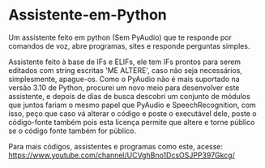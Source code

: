 # Assistente-em-Python
Um assistente feito em python (Sem PyAudio) que te responde por comandos de voz, abre programas, sites e responde perguntas simples.

Assistente feito à base de IFs e ELIFs, ele tem IFs prontos para serem editados com string escritas 'ME ALTERE', caso não seja necessários, simplesmente, apague-os.
Como o PyAudio não é mais suportado na versão 3.10 de Python, procurei um novo meio para desenvolver este assistente, e depois de dias de busca
descobri um conjunto de módulos que juntos fariam o mesmo papel que PyAudio e SpeechRecognition, com isso, peço que caso vá alterar o código e poste o executável dele, poste o código-fonte também
pois esta licença permite que altere e torne público se o código fonte também for público.

Para mais códigos, assistentes e programas como este, acesse: https://www.youtube.com/channel/UCVghBno1DcsOSJPP397Gkcg/
